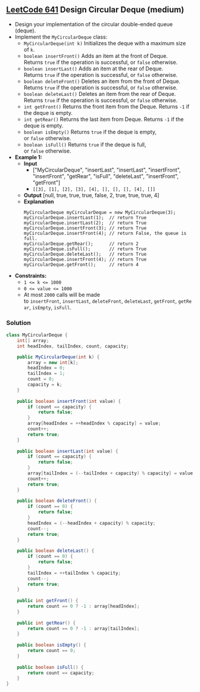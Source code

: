 ## [LeetCode 641](https://leetcode.com/problems/design-circular-deque/) Design Circular Deque (medium)

- Design your implementation of the circular double-ended queue (deque).
- Implement the `MyCircularDeque` class:
    -   `MyCircularDeque(int k)` Initializes the deque with a maximum size of `k`.
    -   `boolean insertFront()` Adds an item at the front of Deque. Returns `true` if the operation is successful, or `false` otherwise.
    -   `boolean insertLast()` Adds an item at the rear of Deque. Returns `true` if the operation is successful, or `false` otherwise.
    -   `boolean deleteFront()` Deletes an item from the front of Deque. Returns `true` if the operation is successful, or `false` otherwise.
    -   `boolean deleteLast()` Deletes an item from the rear of Deque. Returns `true` if the operation is successful, or `false` otherwise.
    -   `int getFront()` Returns the front item from the Deque. Returns `-1` if the deque is empty.
    -   `int getRear()` Returns the last item from Deque. Returns `-1` if the deque is empty.
    -   `boolean isEmpty()` Returns `true` if the deque is empty, or `false` otherwise.
    -   `boolean isFull()` Returns `true` if the deque is full, or `false` otherwise.
- **Example 1:**
    - **Input**
        - ["MyCircularDeque", "insertLast", "insertLast", "insertFront", "insertFront", "getRear", "isFull", "deleteLast", "insertFront", "getFront"]
        - `[[3], [1], [2], [3], [4], [], [], [], [4], []]`
    - **Output** [null, true, true, true, false, 2, true, true, true, 4]
    - **Explanation**
        ```
        MyCircularDeque myCircularDeque = new MyCircularDeque(3);
        myCircularDeque.insertLast(1);  // return True
        myCircularDeque.insertLast(2);  // return True
        myCircularDeque.insertFront(3); // return True
        myCircularDeque.insertFront(4); // return False, the queue is full.
        myCircularDeque.getRear();      // return 2
        myCircularDeque.isFull();       // return True
        myCircularDeque.deleteLast();   // return True
        myCircularDeque.insertFront(4); // return True
        myCircularDeque.getFront();     // return 4
        ```
- **Constraints:**
    -   `1 <= k <= 1000`
    -   `0 <= value <= 1000`
    -   At most `2000` calls will be made to `insertFront`, `insertLast`, `deleteFront`, `deleteLast`, `getFront`, `getRear`, `isEmpty`, `isFull`.

### Solution

```java
class MyCircularDeque {
    int[] array;
    int headIndex, tailIndex, count, capacity;

    public MyCircularDeque(int k) {
        array = new int[k];
        headIndex = 0;
        tailIndex = 1;
        count = 0;
        capacity = k;
    }
    
    public boolean insertFront(int value) {
        if (count == capacity) {
            return false;
        }
        array[headIndex = ++headIndex % capacity] = value;
        count++;
        return true;
    }
    
    public boolean insertLast(int value) {
        if (count == capacity) {
            return false;
        }
        array[tailIndex = (--tailIndex + capacity) % capacity] = value;
        count++;
        return true;
    }
    
    public boolean deleteFront() {
        if (count == 0) {
            return false;
        }
        headIndex = (--headIndex + capacity) % capacity;
        count--;
        return true;
    }
    
    public boolean deleteLast() {
        if (count == 0) {
            return false;
        }
        tailIndex = ++tailIndex % capacity;
        count--;
        return true;
    }
    
    public int getFront() {
        return count == 0 ? -1 : array[headIndex];
    }
    
    public int getRear() {
        return count == 0 ? -1 : array[tailIndex];
    }
    
    public boolean isEmpty() {
        return count == 0;
    }
    
    public boolean isFull() {
        return count == capacity;
    }
}
```

